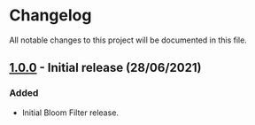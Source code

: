 # Changelog
All notable changes to this project will be documented in this file.

## [1.0.0] - Initial release (28/06/2021)

### Added
- Initial Bloom Filter release.


[1.0.0]: https://github.com/chrisakroyd/ca-bloom-filter